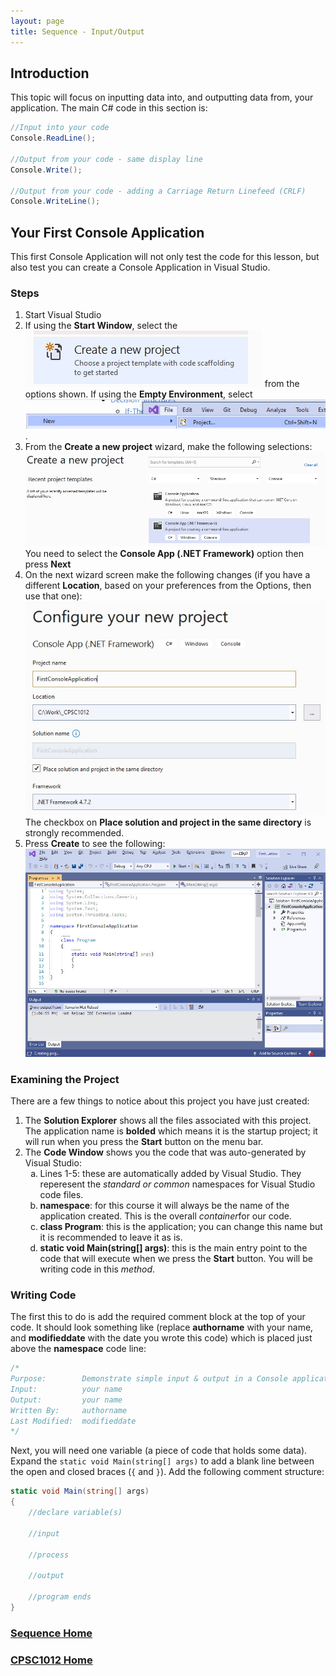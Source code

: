 ```yaml
---
layout: page
title: Sequence - Input/Output
---
```


## Introduction
This topic will focus on inputting data into, and outputting data from, your application. The main C# code in this section is:

```csharp
//Input into your code
Console.ReadLine();

//Output from your code - same display line
Console.Write();

//Output from your code - adding a Carriage Return Linefeed (CRLF)
Console.WriteLine();
```

## Your First Console Application
This first Console Application will not only test the code for this lesson, but also test you can create a Console Application in Visual Studio.

### Steps
1. Start Visual Studio
2. If using the **Start Window**, select the ![create-project](files/create-project.jpg) from the options shown. If using the **Empty Environment**, select ![new-project](files/new-project.jpg).
3. From the **Create a new project** wizard, make the following selections:<br>![new-project-wizard-1](files/new-project-wizard-1.jpg)<br>You need to select the **Console App (.NET Framework)** option then press **Next**
4. On the next wizard screen make the following changes (if you have a different **Location**, based on your preferences from the Options, then use that one):<br>![new-project-wizard-2](files/new-project-wizard-2.jpg)<br>The checkbox on **Place solution and project in the same directory** is strongly recommended.
5. Press **Create** to see the following:<br>![first-project-created](files/first-project-created.jpg)

### Examining the Project
There are a few things to notice about this project you have just created:
1. The **Solution Explorer** shows all the files associated with this project. The application name is **bolded** which means it is the startup project; it will run when you press the **Start** button on the menu bar.
2. The **Code Window** shows you the code that was auto-generated by Visual Studio:<br>
    <ol type="a">
        <li>Lines 1-5: these are automatically added by Visual Studio. They reperesent the <em>standard or common</em> namespaces for Visual Studio code files.</li>
        <li><b>namespace</b>: for this course it will always be the name of the application created. This is the overall <em>container</em>for our code.</li>
        <li><b>class Program</b>: this is the application; you can change this name but it is recommended to leave it as is.</li>
        <li><b>static void Main(string[] args)</b>: this is the main entry point to the code that will execute when we press the <b>Start</b> button. You will be writing code in this <em>method</em>.</li>
    </ol>

### Writing Code
The first this to do is add the required comment block at the top of your code. It should look something like (replace **authorname** with your name, and **modifieddate** with the date you wrote this code) which is placed just above the **namespace** code line:

```csharp
/* 
Purpose:		Demonstrate simple input & output in a Console application	 
Input:			your name	
Output:			your name 
Written By: 	authorname
Last Modified:	modifieddate 
*/
```

Next, you will need one variable (a piece of code that holds some data). Expand the `static void Main(string[] args)` to add a blank line between the open and closed braces (`{` and `}`). Add the following comment structure:

```csharp
static void Main(string[] args)
{
    //declare variable(s)

    //input

    //process

    //output

    //program ends
}
```




### [Sequence Home](02-sequence.md)
### [CPSC1012 Home](../)